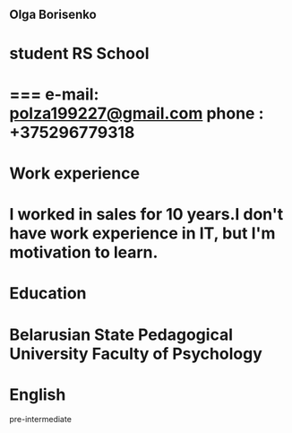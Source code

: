 ## Olga Borisenko
# student RS School
===
**e-mail:** polza199227@gmail.com
**phone :** +375296779318
===
# Work experience
I worked in sales for 10 years.I don't have work experience in IT, but I'm motivation to learn.
===
# Education
Belarusian State Pedagogical University 
Faculty of Psychology
===
# English 
pre-intermediate 

